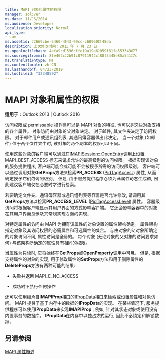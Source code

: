```yaml
---
title: MAPI 对象和属性的权限
manager: soliver
ms.date: 11/16/2014
ms.audience: Developer
localization_priority: Normal
api_type:
- COM
ms.assetid: 32669cbe-5460-4043-99cc-c609608f48da
description: 上次修改时间：2011 年 7 月 23 日
ms.openlocfilehash: 4efa9cd1596cffe19a19a62059f81fa553343d77
ms.sourcegitcommit: 8fe462c32b91c87911942c188f3445e85a54137c
ms.translationtype: MT
ms.contentlocale: zh-CN
ms.lasthandoff: 04/23/2019
ms.locfileid: "32348592"
---
```

# <a name="permissions-for-mapi-objects-and-properties"></a>MAPI 对象和属性的权限

  
  
**适用于**：Outlook 2013 | Outlook 2016 
  
访问权限或 permissable 操作集可以是 MAPI 对象的特征, 也可以是这些对象支持的各个属性。 对象访问由对象的父对象决定。 对于邮件, 其文件夹决定了访问权限。 对于邮件用户或通讯组列表, 其通讯簿容器做出此决定。 当一个对象 (如邮件) 位于两个文件夹中时, 该对象的两个副本的权限可以不同。 
  
使用这些对象的客户端可以通过在[IMAPISession:: OpenEntry](imapisession-openentry.md)调用上设置 MAPI_BEST_ACCESS 标志来请求允许的最高级别的访问权限。 根据实现该对象的服务提供程序, 客户端可能会或可能不会被授予所需的访问权限级别。 客户端可以通过调用对象**GetProps**方法来检索**PR_ACCESS** ([PidTagAccess](pidtagaccess-canonical-property.md)) 属性, 从而确定授予它们的访问级别。 但是, 由于服务提供程序必须为此属性动态生成值, 因此建议客户端仅在必要时才进行检索。 
  
若要确定文件夹、通讯簿容器或通讯组列表等容器是否允许修改, 请调用其**GetProps**方法以检索**PR_ACCESS_LEVEL** ([PidTagAccessLevel](pidtagaccesslevel-canonical-property.md)) 属性。 容器级访问将根据客户端显示其用户界面的方式影响客户端。 它还会影响容器中的对象在其用户界面显示及其常规实现方面的实现。 
  
对特定属性的访问由 MAPI 为拥有该属性的对象设置的属性架构确定。 属性架构指定对象及其访问权限的必需属性和可选属性的集合。 与由对象的父对象所确定的对象访问不同, 属性访问是全局的。 每个对象 (无论对象的父对象的访问要求如何) 与该架构所确定的属性具有相同的权限。
  
当属性为只读时, 它将始终在**GetProps**或**OpenProperty**调用中可用。 但是, 根据支持属性的对象的实现, 用于修改属性的**SetProps**方法和用于删除属性的**DeleteProps**方法有两种可能的结果: 
  
- 失败并返回 MAPI_E_NO_ACCESS
    
- 成功时不执行任何操作
    
还可以使用继承自**IMAPIProp**接口的[IPropData](ipropdataimapiprop.md)接口来检索或设置属性和对象访问。 MAPI 提供了基于内存中的数据的**IPropData**的实现。 在某些情况下, 服务提供程序可以使用**IPropData**来实现**IMAPIProp** , 例如, 针对其状态对象或使用没有内置事务的数据库。 **IPropData**在内存中以独占方式运行, 因此不必锁定和解锁数据。 
  
## <a name="see-also"></a>另请参阅



[MAPI 属性概述](mapi-property-overview.md)

